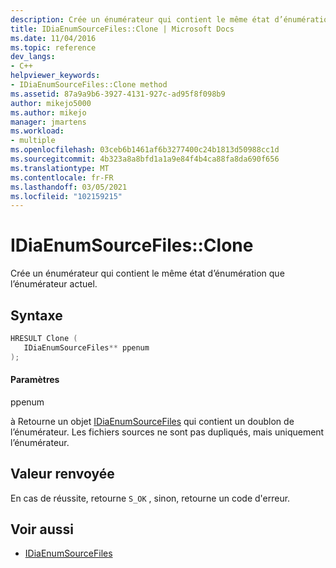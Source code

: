 ```yaml
---
description: Crée un énumérateur qui contient le même état d’énumération que l’énumérateur des fichiers sources en cours.
title: IDiaEnumSourceFiles::Clone | Microsoft Docs
ms.date: 11/04/2016
ms.topic: reference
dev_langs:
- C++
helpviewer_keywords:
- IDiaEnumSourceFiles::Clone method
ms.assetid: 87a9a9b6-3927-4131-927c-ad95f8f098b9
author: mikejo5000
ms.author: mikejo
manager: jmartens
ms.workload:
- multiple
ms.openlocfilehash: 03ceb6b1461af6b3277400c24b1813d50988cc1d
ms.sourcegitcommit: 4b323a8a8bfd1a1a9e84f4b4ca88fa8da690f656
ms.translationtype: MT
ms.contentlocale: fr-FR
ms.lasthandoff: 03/05/2021
ms.locfileid: "102159215"
---
```

# <a name="idiaenumsourcefilesclone"></a>IDiaEnumSourceFiles::Clone
Crée un énumérateur qui contient le même état d’énumération que l’énumérateur actuel.

## <a name="syntax"></a>Syntaxe

```C++
HRESULT Clone ( 
   IDiaEnumSourceFiles** ppenum
);
```

#### <a name="parameters"></a>Paramètres
 ppenum

à Retourne un objet [IDiaEnumSourceFiles](../../debugger/debug-interface-access/idiaenumsourcefiles.md) qui contient un doublon de l’énumérateur. Les fichiers sources ne sont pas dupliqués, mais uniquement l’énumérateur.

## <a name="return-value"></a>Valeur renvoyée
 En cas de réussite, retourne `S_OK` , sinon, retourne un code d'erreur.

## <a name="see-also"></a>Voir aussi
- [IDiaEnumSourceFiles](../../debugger/debug-interface-access/idiaenumsourcefiles.md)
